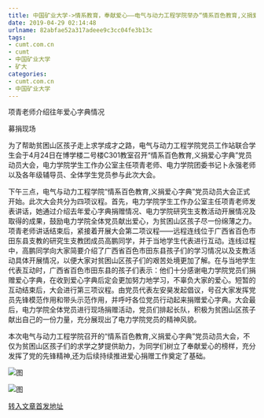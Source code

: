 ```yaml
---
title: 中国矿业大学->情系教育，奉献爱心——电气与动力工程学院举办“情系百色教育,义捐爱心字典”党员动员大会 | cumt.com.cn
date: 2019-04-29 02:14:48
urlname: 82abfae52a317adeee9c3cc04fe3b13c
tags: 
- cumt.com.cn
- cumt
- 中国矿业大学
- 矿大
categories:
- cumt.com.cn
- 中国矿业大学
---
```


项青老师介绍往年爱心字典情况

募捐现场

为了帮助贫困山区孩子走上求学成才之路，电气与动力工程学院党员工作站联合学生会于4月24日在博学楼二号楼C301教室召开“情系百色教育,义捐爱心字典”党员动员大会，电力学院学生工作办公室主任项青老师、电力学院团委书记卜永强老师以及各年级辅导员、全体学生党员参与此次大会。

下午三点，电气与动力工程学院“情系百色教育,义捐爱心字典”党员动员大会正式开始。此次大会共分为四项议程。首先，电力学院学生工作办公室主任项青老师发表讲话，她通过介绍去年爱心字典捐赠情况、电力学院研究生支教活动开展情况及取得的成果，鼓励电力学院全体党员献出爱心，为贫困山区孩子尽一份绵薄之力。项青老师讲话结束后，紧接着开展大会第二项议程——远程连线位于广西省百色市田东县支教的研究生支教团成员高鹏同学，并于当地学生代表进行互动。连线过程中，高鹏同学向大家简要介绍了广西省百色市田东县孩子们的学习情况以及支教活动具体开展情况，以便大家对贫困山区孩子们的艰苦处境更加了解。在与当地学生代表互动时，广西省百色市田东县的孩子们表示：他们十分感谢电力学院党员们捐赠爱心字典，在收到爱心字典后定会更加努力地学习，不辜负大家的爱心。短暂的互动结束后，大会进行第三项议程。由党员代表左安昊发起倡议，号召大家发挥党员先锋模范作用和带头示范作用，并呼吁各位党员行动起来捐赠爱心字典。大会最后，电力学院全体党员进行现场捐赠活动，党员们排起长队，积极为贫困山区孩子献出自己的一份力量，充分展现出了电力学院党员的精神风貌。

本次电气与动力工程学院召开的“情系百色教育,义捐爱心字典”党员动员大会，不仅为贫困山区孩子们的求学之梦提供助力，为同学们树立了奉献爱心的榜样，充分发挥了党的先锋精神,还为后续持续推进爱心捐赠工作奠定了基础。

![图](http://xwzx.cumt.edu.cn/_upload/article/images/7e/f1/1358327f46e7a96383b1be7110c6/2d178ed2-41e6-466a-8345-32891c3e8c31.png)

![图](http://xwzx.cumt.edu.cn/_upload/article/images/7e/f1/1358327f46e7a96383b1be7110c6/499f5b4a-862e-4a06-b249-96f749088228.jpg)

[转入文章首发地址](http://xwzx.cumt.edu.cn/f7/13/c523a522003/page.htm)